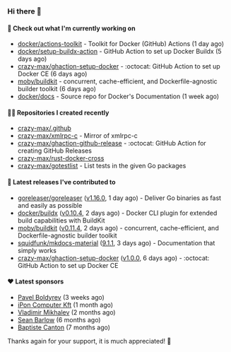 ### Hi there 👋

#### 👷 Check out what I'm currently working on

- [docker/actions-toolkit](https://github.com/docker/actions-toolkit) - Toolkit for Docker (GitHub) Actions (1 day ago)
- [docker/setup-buildx-action](https://github.com/docker/setup-buildx-action) - GitHub Action to set up Docker Buildx (5 days ago)
- [crazy-max/ghaction-setup-docker](https://github.com/crazy-max/ghaction-setup-docker) - :octocat: GitHub Action to set up Docker CE (6 days ago)
- [moby/buildkit](https://github.com/moby/buildkit) - concurrent, cache-efficient, and Dockerfile-agnostic builder toolkit (6 days ago)
- [docker/docs](https://github.com/docker/docs) - Source repo for Docker&#39;s Documentation (1 week ago)

#### 👨‍💻 Repositories I created recently

- [crazy-max/.github](https://github.com/crazy-max/.github)
- [crazy-max/xmlrpc-c](https://github.com/crazy-max/xmlrpc-c) - Mirror of xmlrpc-c
- [crazy-max/ghaction-github-release](https://github.com/crazy-max/ghaction-github-release) - :octocat: GitHub Action for creating GitHub Releases
- [crazy-max/rust-docker-cross](https://github.com/crazy-max/rust-docker-cross)
- [crazy-max/gotestlist](https://github.com/crazy-max/gotestlist) - List tests in the given Go packages

#### 🚀 Latest releases I've contributed to

- [goreleaser/goreleaser](https://github.com/goreleaser/goreleaser) ([v1.16.0](https://github.com/goreleaser/goreleaser/releases/tag/v1.16.0), 1 day ago) - Deliver Go binaries as fast and easily as possible
- [docker/buildx](https://github.com/docker/buildx) ([v0.10.4](https://github.com/docker/buildx/releases/tag/v0.10.4), 2 days ago) - Docker CLI plugin for extended build capabilities with BuildKit
- [moby/buildkit](https://github.com/moby/buildkit) ([v0.11.4](https://github.com/moby/buildkit/releases/tag/v0.11.4), 2 days ago) - concurrent, cache-efficient, and Dockerfile-agnostic builder toolkit
- [squidfunk/mkdocs-material](https://github.com/squidfunk/mkdocs-material) ([9.1.1](https://github.com/squidfunk/mkdocs-material/releases/tag/9.1.1), 3 days ago) - Documentation that simply works
- [crazy-max/ghaction-setup-docker](https://github.com/crazy-max/ghaction-setup-docker) ([v1.0.0](https://github.com/crazy-max/ghaction-setup-docker/releases/tag/v1.0.0), 6 days ago) - :octocat: GitHub Action to set up Docker CE

#### ❤️ Latest sponsors
- [Pavel Boldyrev](https://github.com/bpg) (3 weeks ago)
- [iPon Computer Kft](https://github.com/iponcomputer) (1 month ago)
- [Vladimir Mikhalev](https://github.com/heyValdemar) (2 months ago)
- [Sean Barlow](https://github.com/woolrab6) (6 months ago)
- [Baptiste Canton](https://github.com/batmac) (7 months ago)

Thanks again for your support, it is much appreciated! 🙏
